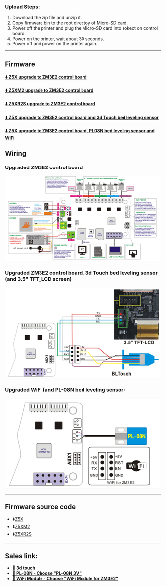 ### Upload Steps:
1. Download the zip file and unzip it.
2. Copy firmware.bin to the root directoy of Micro-SD card.
3. Power off the printer and plug the Micro-SD card into sokect on control board.
4. Power on the printer, wait about 30 seconds.
5. Power off and power on the printer again.

-----
## Firmware
#### [:arrow_down: Z5X upgrade to ZM3E2 control board](./Z5X_ZM3E2_V1_2_0_en.zip)
#### [:arrow_down: Z5XM2 upgrade to ZM3E2 control board](./Z5XM2_ZM3E2_V1_2_0_en.zip)
#### [:arrow_down: Z5XR2S upgrade to ZM3E2 control board](./Z5XR2S_ZM3E2_V1_2_0_en.zip)
#### [:arrow_down: Z5X upgrade to ZM3E2 control board and 3d Touch bed leveling sensor](Z5X_ZM3E2_3DTouch_V1_2_0_en)
<!-- #### [:arrow_down: Z5XM2 upgrade to ZM3E2 control board and 3d Touch bed leveling sensor]() -->
<!-- #### [:arrow_down: Z5XR2S upgrade to ZM3E2 control board and 3d Touch bed leveling sensor]() -->
#### [:arrow_down: Z5X upgrade to ZM3E2 control board, PL08N bed leveling sensor and WiFi](Z5X_ZM3E2_PL08N_WiFi_V1_3_0_en)
<!-- #### [:arrow_down: Z5XM2 upgrade to ZM3E2 control board and WiFi]() -->
<!-- #### [:arrow_down: Z5XR2 upgrade to ZM3E2 control board and WiFi]() -->

## Wiring
### Upgraded ZM3E2 control board
![](./ZM3E2_Wiring_Diagram.png)
### Upgraded ZM3E2 control board, 3d Touch bed leveling sensor (and 3.5" TFT_LCD screen)
![](./ZM3E2-BLTouch_and_TFTLCD.png)
### Upgraded WiFi (and PL-08N bed leveling sensor)
![](./ZM3E2-WiFi_PL08N.png)


-----
## Firmware source code
- :arrow_down:[Z5X](./SourceCode/Z5X_ZM3E2_V1_2_0.zip)
- :arrow_down:[Z5XM2](./SourceCode/Z5XM2_ZM3E2_V1_2_0.zip)
- :arrow_down:[Z5XR2S](./SourceCode/Z5XR2S_ZM3E2_V1_2_0.zip)

-----
## Sales link:
- **[:gift: 3d touch](https://www.aliexpress.com/item/1005001464420529.html)**
- **[:gift: PL-08N - Choose "PL-08N 3V"](https://www.aliexpress.com/item/4000596309710.html)**
- **[:gift: WiFi Module - Choose "WiFi Module for ZM3E2"](https://www.aliexpress.com/item/1005002378551489.html)**


